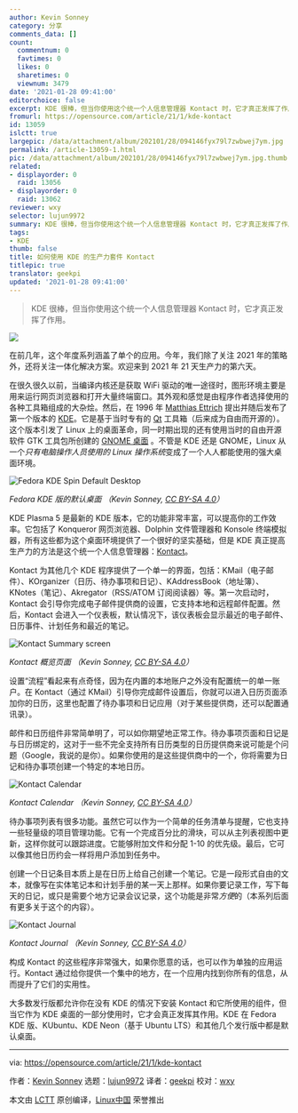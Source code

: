 ```yaml
---
author: Kevin Sonney
category: 分享
comments_data: []
count:
  commentnum: 0
  favtimes: 0
  likes: 0
  sharetimes: 0
  viewnum: 3479
date: '2021-01-28 09:41:00'
editorchoice: false
excerpt: KDE 很棒，但当你使用这个统一个人信息管理器 Kontact 时，它才真正发挥了作用。
fromurl: https://opensource.com/article/21/1/kde-kontact
id: 13059
islctt: true
largepic: /data/attachment/album/202101/28/094146fyx79l7zwbwej7ym.jpg
permalink: /article-13059-1.html
pic: /data/attachment/album/202101/28/094146fyx79l7zwbwej7ym.jpg.thumb.jpg
related:
- displayorder: 0
  raid: 13056
- displayorder: 0
  raid: 13062
reviewer: wxy
selector: lujun9972
summary: KDE 很棒，但当你使用这个统一个人信息管理器 Kontact 时，它才真正发挥了作用。
tags:
- KDE
thumb: false
title: 如何使用 KDE 的生产力套件 Kontact
titlepic: true
translator: geekpi
updated: '2021-01-28 09:41:00'
---
```



> 
> KDE 很棒，但当你使用这个统一个人信息管理器 Kontact 时，它才真正发挥了作用。
> 
> 
> 


![](/data/attachment/album/202101/28/094146fyx79l7zwbwej7ym.jpg)


在前几年，这个年度系列涵盖了单个的应用。今年，我们除了关注 2021 年的策略外，还将关注一体化解决方案。欢迎来到 2021 年 21 天生产力的第六天。


在很久很久以前，当编译内核还是获取 WiFi 驱动的唯一途径时，图形环境主要是用来运行网页浏览器和打开大量终端窗口。其外观和感觉是由程序作者选择使用的各种工具箱组成的大杂烩。然后，在 1996 年 [Matthias Ettrich](https://en.wikipedia.org/wiki/Matthias_Ettrich) 提出并随后发布了第一个版本的 [KDE](https://kde.org/)。它是基于当时专有的 [Qt](https://en.wikipedia.org/wiki/Qt_(software)) 工具箱（后来成为自由而开源的）。这个版本引发了 Linux 上的桌面革命，同一时期出现的还有使用当时的自由开源软件 GTK 工具包所创建的 [GNOME 桌面](https://www.gnome.org/) 。不管是 KDE 还是 GNOME，Linux 从一个*只有电脑操作人员使用的 Linux 操作系统*变成了一个人人都能使用的强大桌面环境。


![Fedora KDE Spin Default Desktop](/data/attachment/album/202101/28/094446kx0y8ly0yk8w0ky1.jpg "Fedora KDE Spin Default Desktop")


*Fedora KDE 版的默认桌面 （Kevin Sonney, [CC BY-SA 4.0](https://creativecommons.org/licenses/by-sa/4.0/)）*


KDE Plasma 5 是最新的 KDE 版本，它的功能非常丰富，可以提高你的工作效率。它包括了 Konqueror 网页浏览器、Dolphin 文件管理器和 Konsole 终端模拟器，所有这些都为这个桌面环境提供了一个很好的坚实基础，但是 KDE 真正提高生产力的方法是这个统一个人信息管理器：[Kontact](https://kontact.kde.org/)。


Kontact 为其他几个 KDE 程序提供了一个单一的界面，包括：KMail（电子邮件）、KOrganizer（日历、待办事项和日记）、KAddressBook（地址簿）、KNotes（笔记）、Akregator（RSS/ATOM 订阅阅读器）等。第一次启动时，Kontact 会引导你完成电子邮件提供商的设置，它支持本地和远程邮件配置。然后，Kontact 会进入一个仪表板，默认情况下，该仪表板会显示最近的电子邮件、日历事件、计划任务和最近的笔记。


![Kontact Summary screen](/data/attachment/album/202101/28/094513ne7zotwhoybbo2cw.jpg "Kontact Summary screen")


*Kontact 概览页面 （Kevin Sonney, [CC BY-SA 4.0](https://creativecommons.org/licenses/by-sa/4.0/)）*


设置“流程”看起来有点奇怪，因为在内置的本地账户之外没有配置统一的单一账户。在 Kontact（通过 KMail）引导你完成邮件设置后，你就可以进入日历页面添加你的日历，这里也配置了待办事项和日记应用（对于某些提供商，还可以配置通讯录）。


邮件和日历组件非常简单明了，可以如你期望地正常工作。待办事项页面和日记是与日历绑定的，这对于一些不完全支持所有日历类型的日历提供商来说可能是个问题（Google，我说的是你）。如果你使用的是这些提供商中的一个，你将需要为日记和待办事项创建一个特定的本地日历。


![Kontact Calendar](/data/attachment/album/202101/28/094526acgfcqz3ccofqzry.jpg "Kontact Calendar")


*Kontact Calendar （Kevin Sonney, [CC BY-SA 4.0](https://creativecommons.org/licenses/by-sa/4.0/)）*


待办事项列表有很多功能。虽然它可以作为一个简单的任务清单与提醒，它也支持一些轻量级的项目管理功能。它有一个完成百分比的滑块，可以从主列表视图中更新，这样你就可以跟踪进度。它能够附加文件和分配 1-10 的优先级。最后，它可以像其他日历约会一样将用户添加到任务中。


创建一个日记条目本质上是在日历上给自己创建一个笔记。它是一段形式自由的文本，就像写在实体笔记本和计划手册的某一天上那样。如果你要记录工作，写下每天的日记，或只是需要个地方记录会议记录，这个功能是非常*方便*的（本系列后面有更多关于这个的内容）。


![Kontact Journal](/data/attachment/album/202101/28/094535t57ww0wc555v5eev.jpg "Kontact Journal")


*Kontact Journal （Kevin Sonney, [CC BY-SA 4.0](https://creativecommons.org/licenses/by-sa/4.0/)）*


构成 Kontact 的这些程序非常强大，如果你愿意的话，也可以作为单独的应用运行。Kontact 通过给你提供一个集中的地方，在一个应用内找到你所有的信息，从而提升了它们的实用性。


大多数发行版都允许你在没有 KDE 的情况下安装 Kontact 和它所使用的组件，但当它作为 KDE 桌面的一部分使用时，它才会真正发挥其作用。KDE 在 Fedora KDE 版、KUbuntu、KDE Neon（基于 Ubuntu LTS）和其他几个发行版中都是默认桌面。




---


via: <https://opensource.com/article/21/1/kde-kontact>


作者：[Kevin Sonney](https://opensource.com/users/ksonney) 选题：[lujun9972](https://github.com/lujun9972) 译者：[geekpi](https://github.com/geekpi) 校对：[wxy](https://github.com/wxy)


本文由 [LCTT](https://github.com/LCTT/TranslateProject) 原创编译，[Linux中国](https://linux.cn/) 荣誉推出